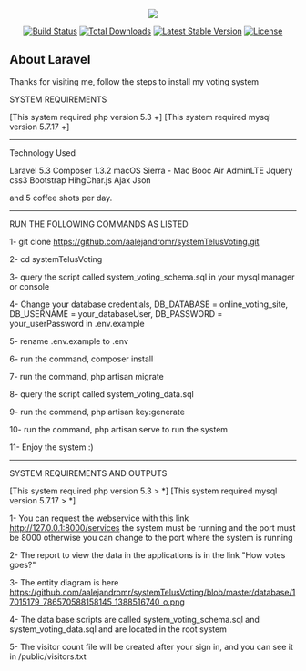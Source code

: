 <p align="center"><img src="https://laravel.com/assets/img/components/logo-laravel.svg"></p>

<p align="center">
<a href="https://travis-ci.org/laravel/framework"><img src="https://travis-ci.org/laravel/framework.svg" alt="Build Status"></a>
<a href="https://packagist.org/packages/laravel/framework"><img src="https://poser.pugx.org/laravel/framework/d/total.svg" alt="Total Downloads"></a>
<a href="https://packagist.org/packages/laravel/framework"><img src="https://poser.pugx.org/laravel/framework/v/stable.svg" alt="Latest Stable Version"></a>
<a href="https://packagist.org/packages/laravel/framework"><img src="https://poser.pugx.org/laravel/framework/license.svg" alt="License"></a>
</p>

## About Laravel

Thanks for visiting me, follow the steps to install my voting system

SYSTEM REQUIREMENTS

[This system required php version 5.3 +]
[This system required mysql version 5.7.17 +]

-----------------------------------------------------------------------------


Technology Used

Laravel 5.3
Composer 1.3.2
macOS Sierra - Mac Booc Air
AdminLTE
Jquery
css3
Bootstrap
HihgChar.js
Ajax
Json

and 5 coffee shots per day.


------------------------------------------------------------------------------



RUN THE FOLLOWING COMMANDS AS LISTED

1- git clone https://github.com/aalejandromr/systemTelusVoting.git

2- cd systemTelusVoting

3- query the script called system_voting_schema.sql in your mysql manager or console

4- Change your database credentials, DB_DATABASE = online_voting_site, DB_USERNAME = your_databaseUser, DB_PASSWORD = your_userPassword in .env.example

5- rename .env.example to .env

6- run the command, composer install

7- run the command, php artisan migrate

8- query the script called system_voting_data.sql

9- run the command, php artisan key:generate

10- run the command, php artisan serve
 to run the system

11- Enjoy the system :)

-------------------------------------------------------------------------------

SYSTEM REQUIREMENTS AND OUTPUTS

[This system required php version 5.3 > *]
[This system required mysql version 5.7.17 > *]

1- You can request the webservice with this link http://127.0.0.1:8000/services the system must be running and the port must be 8000 otherwise you can change to the port where the system is running

2- The report to view the data in the applications is in the link "How votes goes?"

3- The entity diagram is here https://github.com/aalejandromr/systemTelusVoting/blob/master/database/17015179_786570588158145_1388516740_o.png

4- The data base scripts are called system_voting_schema.sql and system_voting_data.sql and are located in the root system

5- The visitor count file will be created after your sign in, and you can see it in /public/visitors.txt